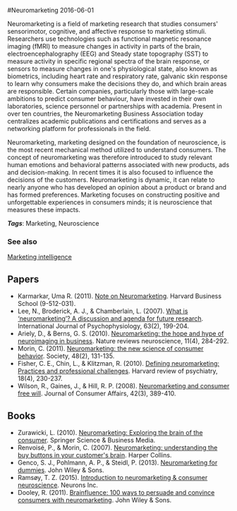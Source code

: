 
#Neuromarketing
2016-06-01

Neuromarketing is a field of marketing research that studies consumers' sensorimotor, cognitive, and affective response to marketing stimuli. Researchers use technologies such as functional magnetic resonance imaging (fMRI) to measure changes in activity in parts of the brain, electroencephalography (EEG) and Steady state topography (SST) to measure activity in specific regional spectra of the brain response, or sensors to measure changes in one's physiological state, also known as biometrics, including heart rate and respiratory rate, galvanic skin response to learn why consumers make the decisions they do, and which brain areas are responsible. Certain companies, particularly those with large-scale ambitions to predict consumer behaviour, have invested in their own laboratories, science personnel or partnerships with academia. Present in over ten countries, the Neuromarketing Business Association today centralizes academic publications and certifications and serves as a networking platform for professionals in the field.

Neuromarketing, marketing designed on the foundation of neuroscience, is the most recent mechanical method utilized to understand consumers. The concept of neuromarketing was therefore introduced to study relevant human emotions and behavioral patterns associated with new products, ads and decision-making. In recent times it is also focused to influence the decisions of the customers. Neuromarketing is dynamic, it can relate to nearly anyone who has developed an opinion about a product or brand and has formed preferences. Marketing focuses on constructing positive and unforgettable experiences in consumers minds; it is neuroscience that measures these impacts.

***Tags***: Marketing, Neuroscience

### See also
[Marketing intelligence](/marketing_intelligence)
## Papers
* Karmarkar, Uma R. (2011). [Note on Neuromarketing](http://papers.ssrn.com/sol3/papers.cfm?abstract_id=1998183). Harvard Business School (9-512-031).
* Lee, N., Broderick, A. J., & Chamberlain, L. (2007). [What is ‘neuromarketing’? A discussion and agenda for future research](https://www.researchgate.net/profile/Laura_Chamberlain/publication/7014653_What_is_'neuromarketing'_A_discussion_and_agenda_for_future_research/links/0c9605213767a38112000000.pdf). International Journal of Psychophysiology, 63(2), 199-204.
* Ariely, D., & Berns, G. S. (2010). [Neuromarketing: the hope and hype of neuroimaging in business](http://www.nature.com/nrn/journal/v11/n4/full/nrn2795.html). Nature reviews neuroscience, 11(4), 284-292.
* Morin, C. (2011). [Neuromarketing: the new science of consumer behavior](http://fac.ksu.edu.sa/sites/default/files/neuromarketing_1.pdf). Society, 48(2), 131-135.
* Fisher, C. E., Chin, L., & Klitzman, R. (2010). [Defining neuromarketing: Practices and professional challenges](http://www.ncbi.nlm.nih.gov/pmc/articles/PMC3152487/). Harvard review of psychiatry, 18(4), 230-237.
* Wilson, R., Gaines, J., & Hill, R. P. (2008). [Neuromarketing and consumer free will](http://onlinelibrary.wiley.com/doi/10.1111/j.1745-6606.2008.00114.x/full). Journal of Consumer Affairs, 42(3), 389-410.

## Books
* Zurawicki, L. (2010). [Neuromarketing: Exploring the brain of the consumer](https://www.goodreads.com/book/show/5788231-neuromarketing-exploring-the-brain-of-the-consumer). Springer Science & Business Media.
* Renvoisé, P., & Morin, C. (2007). [Neuromarketing: understanding the buy buttons in your customer's brain](https://www.goodreads.com/book/show/8758568-neuromarketing). Harper Collins.
* Genco, S. J., Pohlmann, A. P., & Steidl, P. (2013). [Neuromarketing for dummies](https://www.goodreads.com/book/show/17351632-neuromarketing-for-dummies). John Wiley & Sons.
* Ramsøy, T. Z. (2015). [Introduction to neuromarketing & consumer neuroscience](https://www.goodreads.com/book/show/23122353-introduction-to-neuromarketing-consumer-neuroscience). Neurons Inc.
* Dooley, R. (2011). [Brainfluence: 100 ways to persuade and convince consumers with neuromarketing](https://www.goodreads.com/book/show/11938818-brainfluence). John Wiley & Sons.


